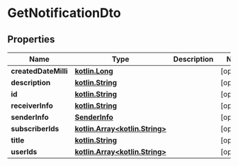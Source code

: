 # GetNotificationDto

## Properties
Name | Type | Description | Notes
------------ | ------------- | ------------- | -------------
**createdDateMilli** | [**kotlin.Long**](.md) |  |  [optional]
**description** | [**kotlin.String**](.md) |  |  [optional]
**id** | [**kotlin.String**](.md) |  |  [optional]
**receiverInfo** | [**kotlin.String**](.md) |  |  [optional]
**senderInfo** | [**SenderInfo**](SenderInfo.md) |  |  [optional]
**subscriberIds** | [**kotlin.Array&lt;kotlin.String&gt;**](.md) |  |  [optional]
**title** | [**kotlin.String**](.md) |  |  [optional]
**userIds** | [**kotlin.Array&lt;kotlin.String&gt;**](.md) |  |  [optional]
